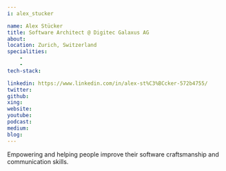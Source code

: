 ```yaml
---
i: alex_stucker

name: Alex Stücker
title: Software Architect @ Digitec Galaxus AG
about: 
location: Zurich, Switzerland
specialities:
    - 
    - 
tech-stack: 

linkedin: https://www.linkedin.com/in/alex-st%C3%BCcker-572b4755/
twitter: 
github: 
xing: 
website: 
youtube: 
podcast: 
medium: 
blog: 
---
```


Empowering and helping people improve their software craftsmanship and communication skills.
